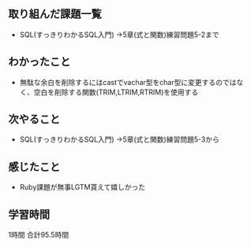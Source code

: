 ## 取り組んだ課題一覧
- SQL(すっきりわかるSQL入門)
  →5章(式と関数)練習問題5-2まで
## わかったこと
- 無駄な余白を削除するにはcastでvachar型をchar型に変更するのではなく、空白を削除する関数(TRIM,LTRIM,RTRIM)を使用する
## 次やること 
- SQL(すっきりわかるSQL入門)
  →5章(式と関数)練習問題5-3から
## 感じたこと
- Ruby課題が無事LGTM貰えて嬉しかった


## 学習時間
1時間
合計95.5時間
